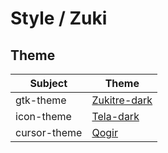 

# Style / Zuki



## Theme

| Subject | Theme |
| --- | --- |
| gtk-theme | [Zukitre-dark](https://github.com/lassekongo83/zuki-themes) |
| icon-theme | [Tela-dark](https://github.com/vinceliuice/Tela-icon-theme) |
| cursor-theme | [Qogir](https://github.com/vinceliuice/Qogir-icon-theme/tree/master/src/cursors) |
